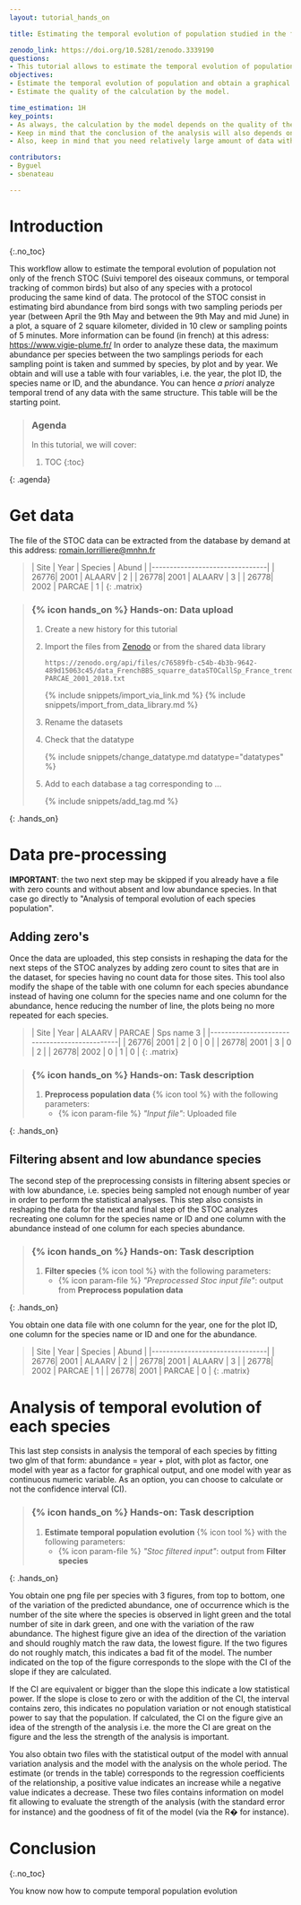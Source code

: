 ```yaml
---
layout: tutorial_hands_on

title: Estimating the temporal evolution of population studied in the french STOC (Suivi temporel des oiseaux communs, or temporal tracking of common birds)

zenodo_link: https://doi.org/10.5281/zenodo.3339190
questions:
- This tutorial allows to estimate the temporal evolution of population not only of the french STOC but also of any species with a protocol producing the same kind of data.
objectives:
- Estimate the temporal evolution of population and obtain a graphical visualization.
- Estimate the quality of the calculation by the model.

time_estimation: 1H
key_points:
- As always, the calculation by the model depends on the quality of the input data. The model will be more accurate with more data.
- Keep in mind that the conclusion of the analysis will also depends on the number of years you have in your data set. Some species have cyclical population evolution, and your data may not cover the entire cycle. For instance, you may observe a decrease while it is only temporary. Be sure to have sufficient information on species ecology before you conclude.  
- Also, keep in mind that you need relatively large amount of data with that kind of models (generalized linear model and specification)

contributors:
- Byguel
- sbenateau

---
```



# Introduction
{:.no_toc}

<!-- This is a comment. -->

This workflow allow to estimate the temporal evolution of population not only of the french STOC (Suivi temporel des oiseaux communs, or temporal tracking of common birds) but also of any species with a protocol producing the same kind of data.
The protocol of the STOC consist in estimating bird abundance from bird songs with two sampling periods per year (between April the 9th May and between the 9th May and mid June) in a plot, a square of 2 square kilometer, divided in 10 clew or sampling points of 5 minutes.
More information can be found (in french) at this adress: https://www.vigie-plume.fr/
In order to analyze these data, the maximum abundance per species between the two samplings periods for each sampling point is taken and summed by species, by plot and by year.
We obtain and will use a table with four variables, i.e. the year, the plot ID, the species name or ID, and the abundance. You can hence *a priori* analyze temporal trend of any data with the same structure.
This table will be the starting point.

> ### Agenda
>
> In this tutorial, we will cover:
>
> 1. TOC
> {:toc}
>
{: .agenda}

# Get data


The file of the STOC data can be extracted from the database by demand at this address: romain.lorrilliere@mnhn.fr


> | Site | Year | Species | Abund  |
> |--------------------------------|
> | 26776| 2001 | ALAARV  | 2      |
> | 26778| 2001 | ALAARV  | 3      |
> | 26778| 2002 | PARCAE  | 1      |
{: .matrix}

> ### {% icon hands_on %} Hands-on: Data upload
>
> 1. Create a new history for this tutorial
> 2. Import the files from [Zenodo]() or from the shared data library
>
>    ```
>    https://zenodo.org/api/files/c76589fb-c54b-4b3b-9642-489d15063c45/data_FrenchBBS_squarre_dataSTOCallSp_France_trend_2001_2017_ALAARV-PARCAE_2001_2018.txt
>    ```
>
>    {% include snippets/import_via_link.md %}
>    {% include snippets/import_from_data_library.md %}
>
> 3. Rename the datasets
> 4. Check that the datatype
>
>    {% include snippets/change_datatype.md datatype="datatypes" %}
>
> 5. Add to each database a tag corresponding to ...
>
>    {% include snippets/add_tag.md %}
>
{: .hands_on}

# Data pre-processing

**IMPORTANT**: the two next step may be skipped if you already have a file with zero counts and without absent and low abundance species. In that case go directly to "Analysis of temporal evolution of each species population".

## Adding zero's

Once the data are uploaded, this step consists in reshaping the data for the next steps of the STOC analyzes by adding zero count to sites that are in the dataset, for species having no count data for those sites.
This tool also modify the shape of the table with one column for each species abundance instead of having one column for the species name and one column for the abundance, hence reducing the number of line, the plots being no more repeated for each species.

> | Site | Year | ALAARV | PARCAE  | Sps name 3  |
> |----------------------------------------------|
> | 26776| 2001 | 2      | 0       | 0           |
> | 26778| 2001 | 3      | 0       | 2           |
> | 26778| 2002 | 0      | 1       | 0           |
{: .matrix}

> ### {% icon hands_on %} Hands-on: Task description
>
> 1. **Preprocess population data** {% icon tool %} with the following parameters:
>    - {% icon param-file %} *"Input file"*: Uploaded file
>
{: .hands_on}

## Filtering absent and low abundance species

The second step of the preprocessing consists in filtering absent species or with low abundance, i.e. species being sampled not enough number of year in order to perform the statistical analyses.
This step also consists in reshaping the data for the next and final step of the STOC analyzes recreating one column for the species name or ID and one column with the abundance instead of one column for each species abundance.

> ### {% icon hands_on %} Hands-on: Task description
>
> 1. **Filter species** {% icon tool %} with the following parameters:
>     - {% icon param-file %} *"Preprocessed Stoc input file"*: output from **Preprocess population data**
>
{: .hands_on}

You obtain one data file with one column for the year, one for the plot ID, one column for the species name or ID and one for the abundance.

> | Site | Year | Species | Abund  |
> |--------------------------------|
> | 26776| 2001 | ALAARV  | 2      |
> | 26778| 2001 | ALAARV  | 3      |
> | 26778| 2002 | PARCAE  | 1      |
> | 26778| 2001 | PARCAE  | 0      |
{: .matrix}


# Analysis of temporal evolution of each species

This last step consists in analysis the temporal of each species by fitting two glm of that form: abundance = year + plot, with plot as factor, one model with year as a factor for graphical output, and one model with year as continuous numeric variable.
As an option, you can choose to calculate or not the confidence interval (CI).

> ### {% icon hands_on %} Hands-on: Task description
>
> 1. **Estimate temporal population evolution** {% icon tool %} with the following parameters:
>     - {% icon param-file %} *"Stoc filtered input"*: output from **Filter species**
>
{: .hands_on}

You obtain one png file per species with 3 figures, from top to bottom, one of the variation of the predicted abundance, one of occurrence which is the number of the site where the species is observed in light green and the total number of site in dark green, and one with the variation of the raw abundance.
The highest figure give an idea of the direction of the variation and should roughly match the raw data, the lowest figure. If the two figures do not roughly match, this indicates a bad fit of the model. The number indicated on the top of the figure corresponds to the slope with the CI of the slope if they are calculated.  
<!--BEN CHECK the lowest figure ???? -->
If the CI are equivalent or bigger than the slope this indicate a low statistical power. If the slope is close to zero or with the addition of the CI, the interval contains zero, this indicates no population variation or not enough statistical power to say that the population. If calculated, the CI on the figure give an idea of the strength of the analysis i.e. the more the CI are great on the figure and the less the strength of the analysis is important.


<!--
![Alternative text](../../images/image_name "Graphical output of the temporal analysis of population evolution")
-->

You also obtain two files with the statistical output of the model with annual variation analysis and the model with the analysis on the whole period. The estimate (or trends in the table) corresponds to the regression coefficients of the relationship, a positive value indicates an increase while a negative value indicates a decrease.
These two files contains information on model fit allowing to evaluate the strength of the analysis (with the standard error for instance) and the goodness of fit of the model (via the R� for instance).

<!--
![Alternative text](../../images/image_name "Numerical output of the temporal analysis of population evolution")
-->

# Conclusion
{:.no_toc}

You know now how to compute temporal population evolution
